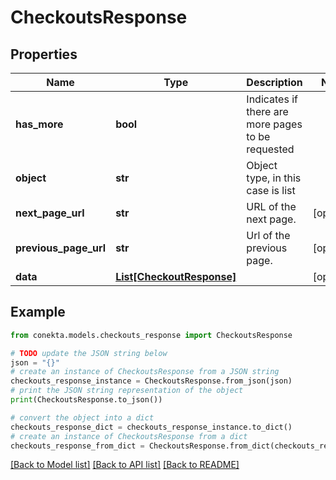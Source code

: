 # CheckoutsResponse


## Properties

Name | Type | Description | Notes
------------ | ------------- | ------------- | -------------
**has_more** | **bool** | Indicates if there are more pages to be requested | 
**object** | **str** | Object type, in this case is list | 
**next_page_url** | **str** | URL of the next page. | [optional] 
**previous_page_url** | **str** | Url of the previous page. | [optional] 
**data** | [**List[CheckoutResponse]**](CheckoutResponse.md) |  | [optional] 

## Example

```python
from conekta.models.checkouts_response import CheckoutsResponse

# TODO update the JSON string below
json = "{}"
# create an instance of CheckoutsResponse from a JSON string
checkouts_response_instance = CheckoutsResponse.from_json(json)
# print the JSON string representation of the object
print(CheckoutsResponse.to_json())

# convert the object into a dict
checkouts_response_dict = checkouts_response_instance.to_dict()
# create an instance of CheckoutsResponse from a dict
checkouts_response_from_dict = CheckoutsResponse.from_dict(checkouts_response_dict)
```
[[Back to Model list]](../README.md#documentation-for-models) [[Back to API list]](../README.md#documentation-for-api-endpoints) [[Back to README]](../README.md)


